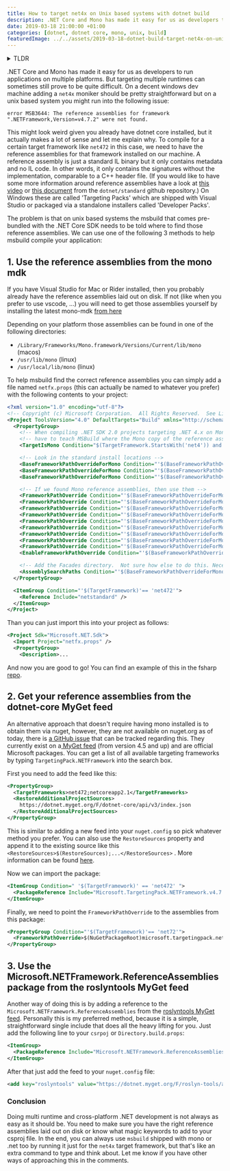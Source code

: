 ```yaml
---
title: How to target net4x on Unix based systems with dotnet build
description: .NET Core and Mono has made it easy for us as developers to run applications on multiple platforms. But targeting multiple runtimes can sometimes still prove to be quite difficult.
date: 2019-03-18 21:00:00 +01:00
categories: [dotnet, dotnet core, mono, unix, build]
featuredImage: ../../assets/2019-03-18-dotnet-build-target-net4x-on-unix-systems/cover.jpg
---
```


<details><summary>TLDR</summary>
Step 1. Add the following lines to your `csproj` file:

```xml
<ItemGroup>
  <PackageReference Include="Microsoft.NETFramework.ReferenceAssemblies" Version="1.0.0-alpha-5" PrivateAssets="all" />
</ItemGroup>
```

Step 2. Add the Roslyn feed to your `nuget.config`

```xml
<add key="roslyntools" value="https://dotnet.myget.org/F/roslyn-tools/api/v3/index.json" />
```

Step 3. Profit 💰
</details>

.NET Core and Mono has made it easy for us as developers to run applications on multiple platforms. But targeting multiple runtimes can sometimes still prove to be quite difficult. On a decent windows dev machine adding a `net4x` moniker should be pretty straightforward but on a unix based system you might run into the following issue:

```
error MSB3644: The reference assemblies for framework ".NETFramework,Version=v4.7.2" were not found.
```

This might look weird given you already have dotnet core installed, but it actually makes a lot of sense and let me explain why. To compile for a certain target framework like `net472` in this case, we need to have the reference assemblies for that framework installed on our machine. A reference assembly is just a standard IL binary but it only contains metadata and no IL code. In other words, it only contains the signatures without the implementation, comparable to a C++ header file. (If you would like to have some more information around reference assemblies have a look at [this video](https://www.youtube.com/watch?v=EBpY1UMHDY8) or [this document](https://github.com/dotnet/standard/blob/0dee41e279fc1dad29dd1e567186e52697b7417a/docs/history/evolution-of-design-time-assemblies.md) from the `dotnet/standard` github repository.) On Windows these are called 'Targeting Packs' which are shipped with Visual Studio or packaged via a standalone installers called 'Developer Packs'.

The problem is that on unix based systems the msbuild that comes pre-bundled with the .NET Core SDK needs to be told where to find those reference assemblies. We can use one of the following 3 methods to help msbuild compile your application:

## 1. Use the reference assemblies from the mono mdk

If you have Visual Studio for Mac or Rider installed, then you probably already have the reference assemblies laid out on disk. If not (like when you prefer to use vscode, ...) you will need to get those assemblies yourself by installing the latest mono-mdk [from here](https://www.mono-project.com/download/stable/)

Depending on your platform those assemblies can be found in one of the following directories:

- `/Library/Frameworks/Mono.framework/Versions/Current/lib/mono` (macos)
- `/usr/lib/mono` (linux)
- `/usr/local/lib/mono` (linux)

To help msbuild find the correct reference assemblies you can simply add a file named `netfx.props` (this can actually be named to whatever you prefer) with the following contents to your project:

```xml
<?xml version="1.0" encoding="utf-8"?>
<!-- Copyright (c) Microsoft Corporation.  All Rights Reserved.  See License.txt in the project root for license information. -->
<Project ToolsVersion="4.0" DefaultTargets="Build" xmlns="http://schemas.microsoft.com/developer/msbuild/2003">
  <PropertyGroup>
    <!-- When compiling .NET SDK 2.0 projects targeting .NET 4.x on Mono using 'dotnet build' you -->
    <!-- have to teach MSBuild where the Mono copy of the reference asssemblies is -->
    <TargetIsMono Condition="$(TargetFramework.StartsWith('net4')) and '$(OS)' == 'Unix'">true</TargetIsMono>

    <!-- Look in the standard install locations -->
    <BaseFrameworkPathOverrideForMono Condition="'$(BaseFrameworkPathOverrideForMono)' == '' AND '$(TargetIsMono)' == 'true' AND EXISTS('/Library/Frameworks/Mono.framework/Versions/Current/lib/mono')">/Library/Frameworks/Mono.framework/Versions/Current/lib/mono</BaseFrameworkPathOverrideForMono>
    <BaseFrameworkPathOverrideForMono Condition="'$(BaseFrameworkPathOverrideForMono)' == '' AND '$(TargetIsMono)' == 'true' AND EXISTS('/usr/lib/mono')">/usr/lib/mono</BaseFrameworkPathOverrideForMono>
    <BaseFrameworkPathOverrideForMono Condition="'$(BaseFrameworkPathOverrideForMono)' == '' AND '$(TargetIsMono)' == 'true' AND EXISTS('/usr/local/lib/mono')">/usr/local/lib/mono</BaseFrameworkPathOverrideForMono>

    <!-- If we found Mono reference assemblies, then use them -->
    <FrameworkPathOverride Condition="'$(BaseFrameworkPathOverrideForMono)' != '' AND '$(TargetFramework)' == 'net45'">$(BaseFrameworkPathOverrideForMono)/4.5-api</FrameworkPathOverride>
    <FrameworkPathOverride Condition="'$(BaseFrameworkPathOverrideForMono)' != '' AND '$(TargetFramework)' == 'net451'">$(BaseFrameworkPathOverrideForMono)/4.5.1-api</FrameworkPathOverride>
    <FrameworkPathOverride Condition="'$(BaseFrameworkPathOverrideForMono)' != '' AND '$(TargetFramework)' == 'net452'">$(BaseFrameworkPathOverrideForMono)/4.5.2-api</FrameworkPathOverride>
    <FrameworkPathOverride Condition="'$(BaseFrameworkPathOverrideForMono)' != '' AND '$(TargetFramework)' == 'net46'">$(BaseFrameworkPathOverrideForMono)/4.6-api</FrameworkPathOverride>
    <FrameworkPathOverride Condition="'$(BaseFrameworkPathOverrideForMono)' != '' AND '$(TargetFramework)' == 'net461'">$(BaseFrameworkPathOverrideForMono)/4.6.1-api</FrameworkPathOverride>
    <FrameworkPathOverride Condition="'$(BaseFrameworkPathOverrideForMono)' != '' AND '$(TargetFramework)' == 'net462'">$(BaseFrameworkPathOverrideForMono)/4.6.2-api</FrameworkPathOverride>
    <FrameworkPathOverride Condition="'$(BaseFrameworkPathOverrideForMono)' != '' AND '$(TargetFramework)' == 'net47'">$(BaseFrameworkPathOverrideForMono)/4.7-api</FrameworkPathOverride>
    <FrameworkPathOverride Condition="'$(BaseFrameworkPathOverrideForMono)' != '' AND '$(TargetFramework)' == 'net471'">$(BaseFrameworkPathOverrideForMono)/4.7.1-api</FrameworkPathOverride>
    <FrameworkPathOverride Condition="'$(BaseFrameworkPathOverrideForMono)' != '' AND '$(TargetFramework)' == 'net472'">$(BaseFrameworkPathOverrideForMono)/4.7.2-api</FrameworkPathOverride>
    <EnableFrameworkPathOverride Condition="'$(BaseFrameworkPathOverrideForMono)' != ''">true</EnableFrameworkPathOverride>

    <!-- Add the Facades directory.  Not sure how else to do this. Necessary at least for .NET 4.5 -->
    <AssemblySearchPaths Condition="'$(BaseFrameworkPathOverrideForMono)' != ''">$(FrameworkPathOverride)/Facades;$(AssemblySearchPaths)</AssemblySearchPaths>
  </PropertyGroup>

  <ItemGroup Condition="'$(TargetFramework)'== 'net472'">
    <Reference Include="netstandard" />
  </ItemGroup>
</Project>
```

Than you can just import this into your project as follows:

```xml
<Project Sdk="Microsoft.NET.Sdk">
  <Import Project="netfx.props" />
  <PropertyGroup>
    <Description>...
```

And now you are good to go! You can find an example of this in the fsharp [repo](https://github.com/Microsoft/visualfsharp/blob/91bdb8a8e07f205300d9f7af14969dd9344f6c61/fcs/netfx.props).

## 2. Get your reference assemblies from the dotnet-core MyGet feed

An alternative approach that doesn't require having mono installed is to obtain them via nuget, however, they are not available on nuget.org as of today, there is [a GitHub issue](https://github.com/dotnet/designs/pull/33) that can be tracked regarding this. They currently exist on a[ MyGet feed](https://dotnet.myget.org/gallery/dotnet-core) (from version 4.5 and up) and are official Microsoft packages. You can get a list of all available targeting frameworks by typing `TargetingPack.NETFramework` into the search box.

First you need to add the feed like this:

```xml
<PropertyGroup>
  <TargetFrameworks>net472;netcoreapp2.1</TargetFrameworks>
  <RestoreAdditionalProjectSources>
    https://dotnet.myget.org/F/dotnet-core/api/v3/index.json
  </RestoreAdditionalProjectSources>
</PropertyGroup>
```

This is similar to adding a new feed into your `nuget.config` so pick whatever method you prefer. You can also use the `RestoreSources` property and append it to the existing source like this `<RestoreSources>$(RestoreSources);...</RestoreSources>` . More information can be found [here](https://github.com/NuGet/Home/wiki/%5BSpec%5D-NuGet-settings-in-MSBuild#project-properties).

Now we can import the package:

```xml
<ItemGroup Condition=" '$(TargetFramework)' == 'net472' ">
  <PackageReference Include="Microsoft.TargetingPack.NETFramework.v4.7.2" Version="1.0.0" ExcludeAssets="All" PrivateAssets="All" />
</ItemGroup>
```

Finally, we need to point the `FrameworkPathOverride` to the assemblies from this package:

```xml
<PropertyGroup Condition="'$(TargetFramework)'== 'net72'">
  <FrameworkPathOverride>$(NuGetPackageRoot)microsoft.targetingpack.netframework.v4.7.2/1.0.0/lib/net472/</FrameworkPathOverride>
</PropertyGroup>
```

## 3. Use the Microsoft.NETFramework.ReferenceAssemblies package from the roslyntools MyGet feed

Another way of doing this is by adding a reference to the `Microsoft.NETFramework.ReferenceAssemblies` from the [roslyntools MyGet feed](https://dotnet.myget.org/feed/roslyn-tools/package/nuget/Microsoft.NETFramework.ReferenceAssemblies). Personally this is my preferred method, because it is a simple, straightforward single include that does all the heavy lifting for you. Just add the following line to your `csrpoj` or `Directory.build.props`:

```xml
<ItemGroup>
  <PackageReference Include="Microsoft.NETFramework.ReferenceAssemblies" Version="1.0.0-alpha-5" PrivateAssets="all" />
</ItemGroup>
```

After that just add the feed to your `nuget.config` file:

```xml
<add key="roslyntools" value="https://dotnet.myget.org/F/roslyn-tools/api/v3/index.json" />
```

### Conclusion

Doing multi runtime and cross-platform .NET development is not always as easy as it should be. You need to make sure you have the right reference assemblies laid out on disk or know what magic keywords to add to your csproj file. In the end, you can always use `msbuild` shipped with mono or .net too by running it just for the `net4x` target framework, but that's like an extra command to type and think about. Let me know if you have other ways of approaching this in the comments.
